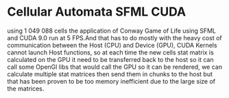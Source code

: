 # Cellular Automata SFML CUDA


using 1 049 088 cells the application of Conway Game of Life using SFML and CUDA 9.0 run at 5 FPS.And that has to 
do mostly with the heavy cost of communication between the Host (CPU) and Device (GPU), CUDA Kernels cannot launch 
Host functions, so at each time the new cells stat matrix is calculated on the GPU it need to be transferred back 
to the host so it can call some OpenGl libs that would call the GPU so it  can be rendered, we can calculate
multiple stat matrices then send them in chunks to the host but that has been proven to be too memory inefficient 
due to the large size of the matrices.
   